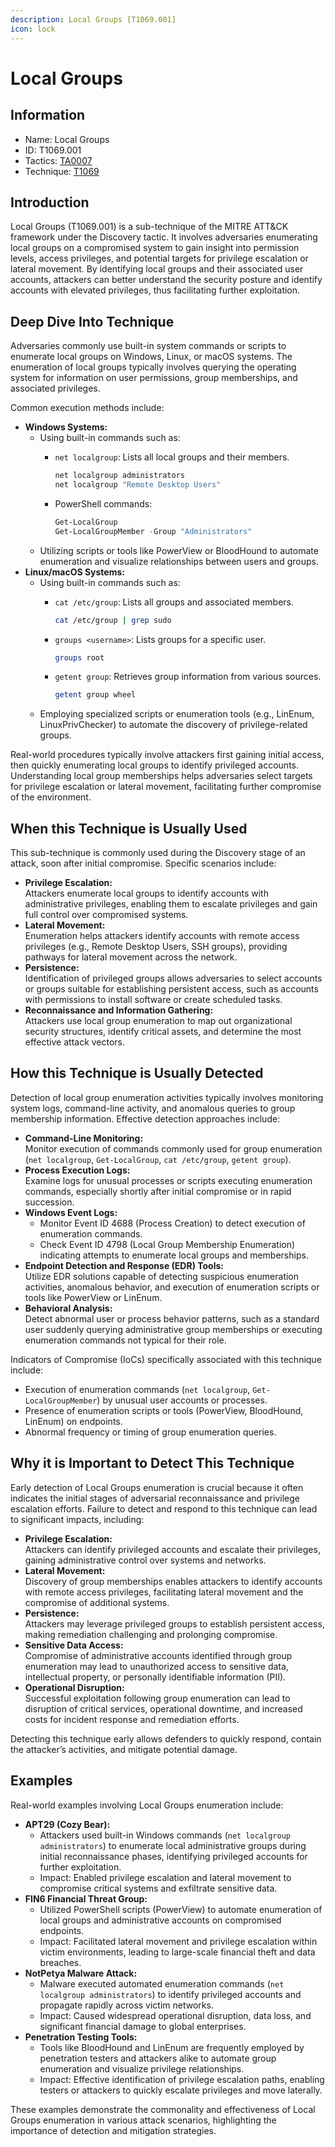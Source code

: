```yaml
---
description: Local Groups [T1069.001]
icon: lock
---
```


# Local Groups

## Information

* Name: Local Groups
* ID: T1069.001
* Tactics: [TA0007](../)
* Technique: [T1069](./)

## Introduction

Local Groups (T1069.001) is a sub-technique of the MITRE ATT\&CK framework under the Discovery tactic. It involves adversaries enumerating local groups on a compromised system to gain insight into permission levels, access privileges, and potential targets for privilege escalation or lateral movement. By identifying local groups and their associated user accounts, attackers can better understand the security posture and identify accounts with elevated privileges, thus facilitating further exploitation.

## Deep Dive Into Technique

Adversaries commonly use built-in system commands or scripts to enumerate local groups on Windows, Linux, or macOS systems. The enumeration of local groups typically involves querying the operating system for information on user permissions, group memberships, and associated privileges.

Common execution methods include:

* **Windows Systems:**
  * Using built-in commands such as:
    *   `net localgroup`: Lists all local groups and their members.

        ```cmd
        net localgroup administrators
        net localgroup "Remote Desktop Users"
        ```
    *   PowerShell commands:

        ```powershell
        Get-LocalGroup
        Get-LocalGroupMember -Group "Administrators"
        ```
  * Utilizing scripts or tools like PowerView or BloodHound to automate enumeration and visualize relationships between users and groups.
* **Linux/macOS Systems:**
  * Using built-in commands such as:
    *   `cat /etc/group`: Lists all groups and associated members.

        ```bash
        cat /etc/group | grep sudo
        ```
    *   `groups <username>`: Lists groups for a specific user.

        ```bash
        groups root
        ```
    *   `getent group`: Retrieves group information from various sources.

        ```bash
        getent group wheel
        ```
  * Employing specialized scripts or enumeration tools (e.g., LinEnum, LinuxPrivChecker) to automate the discovery of privilege-related groups.

Real-world procedures typically involve attackers first gaining initial access, then quickly enumerating local groups to identify privileged accounts. Understanding local group memberships helps adversaries select targets for privilege escalation or lateral movement, facilitating further compromise of the environment.

## When this Technique is Usually Used

This sub-technique is commonly used during the Discovery stage of an attack, soon after initial compromise. Specific scenarios include:

* **Privilege Escalation:**\
  Attackers enumerate local groups to identify accounts with administrative privileges, enabling them to escalate privileges and gain full control over compromised systems.
* **Lateral Movement:**\
  Enumeration helps attackers identify accounts with remote access privileges (e.g., Remote Desktop Users, SSH groups), providing pathways for lateral movement across the network.
* **Persistence:**\
  Identification of privileged groups allows adversaries to select accounts or groups suitable for establishing persistent access, such as accounts with permissions to install software or create scheduled tasks.
* **Reconnaissance and Information Gathering:**\
  Attackers use local group enumeration to map out organizational security structures, identify critical assets, and determine the most effective attack vectors.

## How this Technique is Usually Detected

Detection of local group enumeration activities typically involves monitoring system logs, command-line activity, and anomalous queries to group membership information. Effective detection approaches include:

* **Command-Line Monitoring:**\
  Monitor execution of commands commonly used for group enumeration (`net localgroup`, `Get-LocalGroup`, `cat /etc/group`, `getent group`).
* **Process Execution Logs:**\
  Examine logs for unusual processes or scripts executing enumeration commands, especially shortly after initial compromise or in rapid succession.
* **Windows Event Logs:**
  * Monitor Event ID 4688 (Process Creation) to detect execution of enumeration commands.
  * Check Event ID 4798 (Local Group Membership Enumeration) indicating attempts to enumerate local groups and memberships.
* **Endpoint Detection and Response (EDR) Tools:**\
  Utilize EDR solutions capable of detecting suspicious enumeration activities, anomalous behavior, and execution of enumeration scripts or tools like PowerView or LinEnum.
* **Behavioral Analysis:**\
  Detect abnormal user or process behavior patterns, such as a standard user suddenly querying administrative group memberships or executing enumeration commands not typical for their role.

Indicators of Compromise (IoCs) specifically associated with this technique include:

* Execution of enumeration commands (`net localgroup`, `Get-LocalGroupMember`) by unusual user accounts or processes.
* Presence of enumeration scripts or tools (PowerView, BloodHound, LinEnum) on endpoints.
* Abnormal frequency or timing of group enumeration queries.

## Why it is Important to Detect This Technique

Early detection of Local Groups enumeration is crucial because it often indicates the initial stages of adversarial reconnaissance and privilege escalation efforts. Failure to detect and respond to this technique can lead to significant impacts, including:

* **Privilege Escalation:**\
  Attackers can identify privileged accounts and escalate their privileges, gaining administrative control over systems and networks.
* **Lateral Movement:**\
  Discovery of group memberships enables attackers to identify accounts with remote access privileges, facilitating lateral movement and the compromise of additional systems.
* **Persistence:**\
  Attackers may leverage privileged groups to establish persistent access, making remediation challenging and prolonging compromise.
* **Sensitive Data Access:**\
  Compromise of administrative accounts identified through group enumeration may lead to unauthorized access to sensitive data, intellectual property, or personally identifiable information (PII).
* **Operational Disruption:**\
  Successful exploitation following group enumeration can lead to disruption of critical services, operational downtime, and increased costs for incident response and remediation efforts.

Detecting this technique early allows defenders to quickly respond, contain the attacker’s activities, and mitigate potential damage.

## Examples

Real-world examples involving Local Groups enumeration include:

* **APT29 (Cozy Bear):**
  * Attackers used built-in Windows commands (`net localgroup administrators`) to enumerate local administrative groups during initial reconnaissance phases, identifying privileged accounts for further exploitation.
  * Impact: Enabled privilege escalation and lateral movement to compromise critical systems and exfiltrate sensitive data.
* **FIN6 Financial Threat Group:**
  * Utilized PowerShell scripts (PowerView) to automate enumeration of local groups and administrative accounts on compromised endpoints.
  * Impact: Facilitated lateral movement and privilege escalation within victim environments, leading to large-scale financial theft and data breaches.
* **NotPetya Malware Attack:**
  * Malware executed automated enumeration commands (`net localgroup administrators`) to identify privileged accounts and propagate rapidly across victim networks.
  * Impact: Caused widespread operational disruption, data loss, and significant financial damage to global enterprises.
* **Penetration Testing Tools:**
  * Tools like BloodHound and LinEnum are frequently employed by penetration testers and attackers alike to automate group enumeration and visualize privilege relationships.
  * Impact: Effective identification of privilege escalation paths, enabling testers or attackers to quickly escalate privileges and move laterally.

These examples demonstrate the commonality and effectiveness of Local Groups enumeration in various attack scenarios, highlighting the importance of detection and mitigation strategies.
